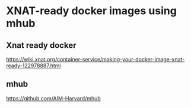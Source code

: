 # XNAT-ready docker images using mhub

## Xnat ready docker
https://wiki.xnat.org/container-service/making-your-docker-image-xnat-ready-122978887.html

## mhub
https://github.com/AIM-Harvard/mhub
